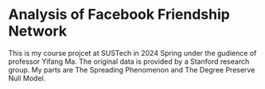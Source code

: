 # Analysis of Facebook Friendship Network
This is my course projcet at SUSTech in 2024 Spring under the gudience of professor Yifang Ma. The original data is provided by a Stanford research group. My parts are The Spreading Phenomenon and The Degree Preserve Null Model. 
